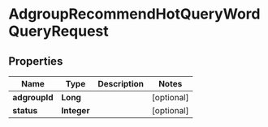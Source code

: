

# AdgroupRecommendHotQueryWordQueryRequest


## Properties

Name | Type | Description | Notes
------------ | ------------- | ------------- | -------------
**adgroupId** | **Long** |  |  [optional]
**status** | **Integer** |  |  [optional]



